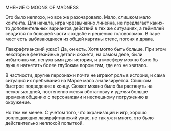 МНЕНИЕ О MOONS OF MADNESS

Это было неплохо, но все же разочаровало. Мало, слишком мало контента. Для начала, игра чрезвычайно линейна, не предлагает каких-то дополнительных вариантов действий в тех же ситуациях, а геймплей сводится по большей части к ходьбе и решению головоломок. В паре мест есть выбивающиеся из общей картины стелс, погоня и драка.

Лавкрафтианский ужас? Да, он есть. Хотя могло быть больше. При этом некоторые фентезийные детали сюжета, на самом деле, были избыточными, ненужными для истории, и атмосферу можно было бы лучше нагнетать более глубоким лором там, где его не хватало.

В частности, другие персонажи почти не играют роль в истории, и сама ситуация их пребывания на Марсе мало анализируется. Слишком быстрое подведение к концу. Сюжет можно было бы растянуть на несколько дней, постепенно меняя обстановку и уделяя больше времени общению с персонажами и неспешному погружению в окружение.

Но тем не менее. С учетом того, что экранизаций и игр, хорошо воплощающих лавкрафтианский ужас, не так уж и много, это было действительно неплохой попыткой.
